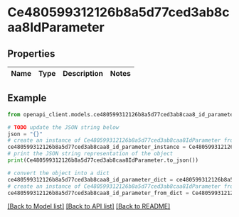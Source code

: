 # Ce480599312126b8a5d77ced3ab8caa8IdParameter


## Properties

Name | Type | Description | Notes
------------ | ------------- | ------------- | -------------

## Example

```python
from openapi_client.models.ce480599312126b8a5d77ced3ab8caa8_id_parameter import Ce480599312126b8a5d77ced3ab8caa8IdParameter

# TODO update the JSON string below
json = "{}"
# create an instance of Ce480599312126b8a5d77ced3ab8caa8IdParameter from a JSON string
ce480599312126b8a5d77ced3ab8caa8_id_parameter_instance = Ce480599312126b8a5d77ced3ab8caa8IdParameter.from_json(json)
# print the JSON string representation of the object
print(Ce480599312126b8a5d77ced3ab8caa8IdParameter.to_json())

# convert the object into a dict
ce480599312126b8a5d77ced3ab8caa8_id_parameter_dict = ce480599312126b8a5d77ced3ab8caa8_id_parameter_instance.to_dict()
# create an instance of Ce480599312126b8a5d77ced3ab8caa8IdParameter from a dict
ce480599312126b8a5d77ced3ab8caa8_id_parameter_from_dict = Ce480599312126b8a5d77ced3ab8caa8IdParameter.from_dict(ce480599312126b8a5d77ced3ab8caa8_id_parameter_dict)
```
[[Back to Model list]](../README.md#documentation-for-models) [[Back to API list]](../README.md#documentation-for-api-endpoints) [[Back to README]](../README.md)


